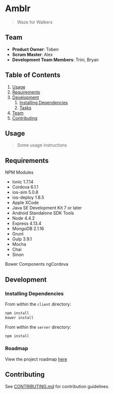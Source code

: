 # Amblr
> Waze for Walkers

## Team

  - __Product Owner__: Toben
  - __Scrum Master__: Alex
  - __Development Team Members__: Trini, Bryan

## Table of Contents

1. [Usage](#Usage)
1. [Requirements](#requirements)
1. [Development](#development)
    1. [Installing Dependencies](#installing-dependencies)
    1. [Tasks](#tasks)
1. [Team](#team)
1. [Contributing](#contributing)

## Usage

> Some usage instructions

## Requirements

NPM Modules


- Ionic 1.7.14
- Cordova 6.1.1
- ios-sim 5.0.8
- ios-deploy 1.8.5
- Apple XCode
- Java SE Development Kit 7 or later
- Android Standalone SDK Tools
- Node 4.4.2
- Express 4.13.4
- MongoDB 2.1.16
- Grunt 
- Gulp 3.9.1
- Mocha
- Chai
- Sinon


Bower Components
ngCordova


## Development

### Installing Dependencies

From within the ```client``` directory:

```sh
npm install
bower install
```

From within the ```server``` directory:

```sh
npm install
```

### Roadmap

View the project roadmap [here](LINK_TO_PROJECT_ISSUES)


## Contributing

See [CONTRIBUTING.md](CONTRIBUTING.md) for contribution guidelines.
